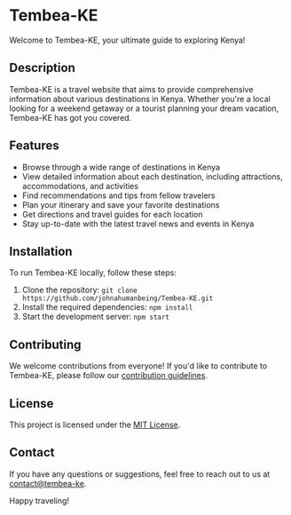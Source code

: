 # Tembea-KE

Welcome to Tembea-KE, your ultimate guide to exploring Kenya!

## Description

Tembea-KE is a travel website that aims to provide comprehensive information about various destinations in Kenya. Whether you're a local looking for a weekend getaway or a tourist planning your dream vacation, Tembea-KE has got you covered.

## Features

- Browse through a wide range of destinations in Kenya
- View detailed information about each destination, including attractions, accommodations, and activities
- Find recommendations and tips from fellow travelers
- Plan your itinerary and save your favorite destinations
- Get directions and travel guides for each location
- Stay up-to-date with the latest travel news and events in Kenya

## Installation

To run Tembea-KE locally, follow these steps:

1. Clone the repository: `git clone https://github.com/johnahumanbeing/Tembea-KE.git`
2. Install the required dependencies: `npm install`
3. Start the development server: `npm start`

## Contributing

We welcome contributions from everyone! If you'd like to contribute to Tembea-KE, please follow our [contribution guidelines](CONTRIBUTING.md).

## License

This project is licensed under the [MIT License](LICENSE).

## Contact

If you have any questions or suggestions, feel free to reach out to us at [contact@tembea-ke](mailto:mseewak@gmail.com).

Happy traveling!